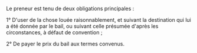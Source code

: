 Le preneur est tenu de deux obligations principales :

1° D'user de la chose louée raisonnablement, et suivant la destination qui lui a été donnée par le bail, ou suivant celle présumée d'après les circonstances, à défaut de convention ;

2° De payer le prix du bail aux termes convenus.
